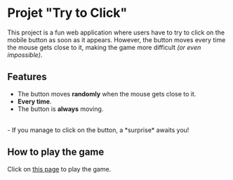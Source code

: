 # Projet "Try to Click"
This project is a fun web application where users have to try to click on the mobile button as soon as it appears.
However, the button moves every time the mouse gets close to it, making the game more difficult *(or even impossible)*.

## Features

- The button moves **randomly** when the mouse gets close to it.
- **Every time**.
- The button is **always** moving.
<br>
- If you manage to click on the button, a *surprise* awaits you!

## How to play the game

Click on [this page](https://gabrielluthun.github.io/try-to-click/) to play the game.

